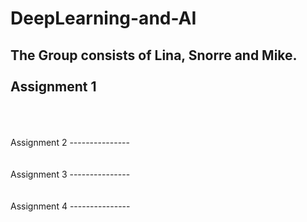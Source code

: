 # DeepLearning-and-AI 
The Group consists of Lina, Snorre and Mike. 
<br>
<br>
Assignment 1
---------------

<br>
<br>
<br>
Assignment 2
---------------

<br>
<br>
<br>
Assignment 3
---------------

<br>
<br>
<br>
Assignment 4
---------------

